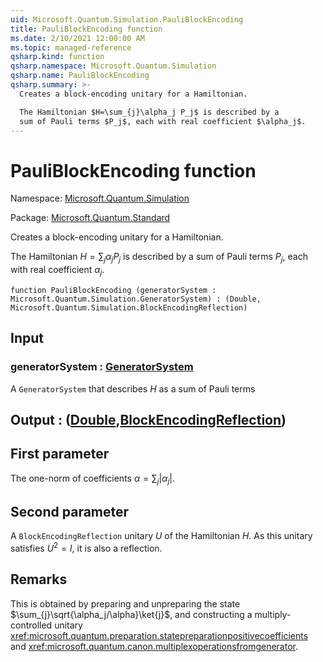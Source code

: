 ```yaml
---
uid: Microsoft.Quantum.Simulation.PauliBlockEncoding
title: PauliBlockEncoding function
ms.date: 2/10/2021 12:00:00 AM
ms.topic: managed-reference
qsharp.kind: function
qsharp.namespace: Microsoft.Quantum.Simulation
qsharp.name: PauliBlockEncoding
qsharp.summary: >-
  Creates a block-encoding unitary for a Hamiltonian.

  The Hamiltonian $H=\sum_{j}\alpha_j P_j$ is described by a
  sum of Pauli terms $P_j$, each with real coefficient $\alpha_j$.
---
```


# PauliBlockEncoding function

Namespace: [Microsoft.Quantum.Simulation](xref:Microsoft.Quantum.Simulation)

Package: [Microsoft.Quantum.Standard](https://nuget.org/packages/Microsoft.Quantum.Standard)


Creates a block-encoding unitary for a Hamiltonian.The Hamiltonian $H=\sum_{j}\alpha_j P_j$ is described by asum of Pauli terms $P_j$, each with real coefficient $\alpha_j$.

```qsharp
function PauliBlockEncoding (generatorSystem : Microsoft.Quantum.Simulation.GeneratorSystem) : (Double, Microsoft.Quantum.Simulation.BlockEncodingReflection)
```


## Input

### generatorSystem : [GeneratorSystem](xref:Microsoft.Quantum.Simulation.GeneratorSystem)

A `GeneratorSystem` that describes $H$ as a sum of Pauli terms



## Output : ([Double](xref:microsoft.quantum.lang-ref.double),[BlockEncodingReflection](xref:Microsoft.Quantum.Simulation.BlockEncodingReflection))

## First parameterThe one-norm of coefficients $\alpha=\sum_{j}|\alpha_j|$.## Second parameterA `BlockEncodingReflection` unitary $U$ of the Hamiltonian $H$. As this unitarysatisfies $U^2 = I$, it is also a reflection.

## Remarks

This is obtained by preparing and unpreparing the state $\sum_{j}\sqrt{\alpha_j/\alpha}\ket{j}$,and constructing a multiply-controlled unitary<xref:microsoft.quantum.preparation.statepreparationpositivecoefficients> and<xref:microsoft.quantum.canon.multiplexoperationsfromgenerator>.